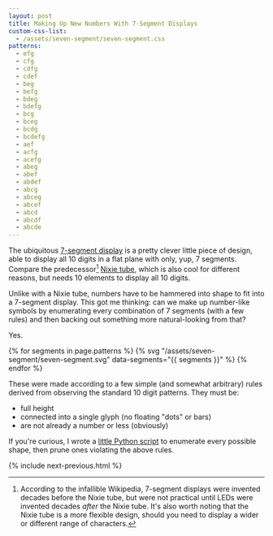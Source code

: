 ```yaml
---
layout: post
title: Making Up New Numbers With 7-Segment Displays
custom-css-list:
  - /assets/seven-segment/seven-segment.css
patterns:
  - efg
  - cfg
  - cdfg
  - cdef
  - beg
  - befg
  - bdeg
  - bdefg
  - bcg
  - bceg
  - bcdg
  - bcdefg
  - aef
  - acfg
  - acefg
  - abeg
  - abef
  - abdef
  - abcg
  - abceg
  - abcef
  - abcd
  - abcdf
  - abcde
---
```


The ubiquitous [7-segment display](https://en.wikipedia.org/wiki/Seven-segment_display) is a pretty clever little piece of design, able to display all 10 digits in a flat plane with only, yup, 7 segments. Compare the predecessor[^1] [Nixie tube](https://en.wikipedia.org/wiki/Nixie_tube), which is also cool for different reasons, but needs 10 elements to display all 10 digits.

Unlike with a Nixie tube, numbers have to be hammered into shape to fit into a 7-segment display. This got me thinking: can we make up number-like symbols by enumerating every combination of 7 segments (with a few rules) and then backing out something more natural-looking from that?

Yes.

{% for segments in page.patterns %}
  {% svg "/assets/seven-segment/seven-segment.svg" data-segments="{{ segments }}" %}
{% endfor %}

These were made according to a few simple (and somewhat arbitrary) rules derived from observing the standard 10 digit patterns. They must be:

- full height
- connected into a single glyph (no floating "dots" or bars)
- are not already a number or less (obviously)

If you're curious, I wrote a [little Python script](/assets/seven-segment/generate.txt) to enumerate every possible shape, then prune ones violating the above rules.

{% include next-previous.html %}

[^1]: According to the infallible Wikipedia, 7-segment displays were invented decades before the Nixie tube, but were not practical until LEDs were invented decades _after_ the Nixie tube. It's also worth noting that the Nixie tube is a more flexible design, should you need to display a wider or different range of characters.

